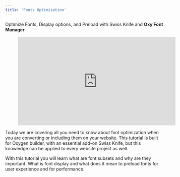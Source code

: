 ```yaml
---
title: 'Fonts Optimisation'
---
```


Optimize Fonts, Display options, and Preload with Swiss Knife and **Oxy Font Manager**

<figure class="wp-block-embed is-type-video is-provider-youtube wp-block-embed-youtube wp-embed-aspect-16-9 wp-has-aspect-ratio"><div class="wp-block-embed__wrapper"><iframe allow="accelerometer; autoplay; clipboard-write; encrypted-media; gyroscope; picture-in-picture" allowfullscreen="" frameborder="0" height="281" loading="lazy" src="https://www.youtube.com/embed/S-IFa0_KiU8?feature=oembed" title="Optimize Fonts, Display options and Preload with Swiss Knife" width="500"></iframe></div></figure>Today we are covering all you need to know about font optimization when you are converting or including them on your website. This tutorial is built for Oxygen builder, with an essential add-on Swiss Knife, but this knowledge can be applied to every website project as well.

With this tutorial you will learn what are font subsets and why are they important. What is font display and what does it mean to preload fonts for user experience and for performance.